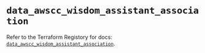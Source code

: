 # `data_awscc_wisdom_assistant_association`

Refer to the Terraform Registory for docs: [`data_awscc_wisdom_assistant_association`](https://registry.terraform.io/providers/hashicorp/awscc/0.70.0/docs/data-sources/wisdom_assistant_association).
